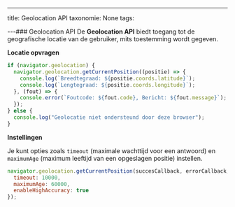 ---
title: Geolocation API
taxonomie: None
tags:

---### Geolocation API
De **Geolocation API** biedt toegang tot de geografische locatie van de gebruiker, mits toestemming wordt gegeven.

**Locatie opvragen**
```javascript
if (navigator.geolocation) {
  navigator.geolocation.getCurrentPosition((positie) => {
    console.log(`Breedtegraad: ${positie.coords.latitude}`);
    console.log(`Lengtegraad: ${positie.coords.longitude}`);
  }, (fout) => {
    console.error(`Foutcode: ${fout.code}, Bericht: ${fout.message}`);
  });
} else {
  console.log("Geolocatie niet ondersteund door deze browser");
}
```

**Instellingen**

Je kunt opties zoals `timeout` (maximale wachttijd voor een antwoord) en `maximumAge` (maximum leeftijd van een opgeslagen positie) instellen.
```javascript
navigator.geolocation.getCurrentPosition(succesCallback, errorCallback, {
  timeout: 10000,
  maximumAge: 60000,
  enableHighAccuracy: true
});
```

